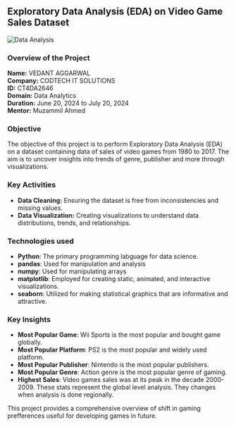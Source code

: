 ## Exploratory Data Analysis (EDA) on Video Game Sales Dataset

![Data Analysis](https://github.com/VedantAggarwal/CODTECH-Internship-Task1/assets/143300097/3b6b2f52-0ef9-408b-8f46-6903c50b5ee6)


### Overview of the Project

**Name:** VEDANT AGGARWAL <br>
**Company:** CODTECH IT SOLUTIONS <br>
**ID:** CT4DA2646 <br>
**Domain:** Data Analytics <br>
**Duration:** June 20, 2024 to July 20, 2024 <br>
**Mentor:** Muzammil Ahmed

### Objective

The objective of this project is to perform Exploratory Data Analysis (EDA) on a dataset containing data of sales of video games from 1980 to 2017. The aim is to uncover insights into trends of genre, publisher and more through visualizations.

### Key Activities

- **Data Cleaning:** Ensuring the dataset is free from inconsistencies and missing values.
- **Data Visualization:** Creating visualizations to understand data distributions, trends, and relationships.

### Technologies used
- **Python**: The primary programming labguage for data science.
- **pandas**: Used for manipulation and analysis
- **numpy**: Used for manipulating arrays
- **matplotlib**: Employed for creating static, animated, and interactive visualizations.
- **seaborn**: Utilized for making statistical graphics that are informative and attractive.

### Key Insights
- **Most Popular Game**: Wii Sports is the most popular and bought game globally.
- **Most Popular Platform**: PS2 is the most popular and widely used platform.
- **Most Popular Publisher**: Nintendo is the most popular publishers.
- **Most Popular Genre**: Action genre is the most popular genre of gaming.
- **Highest Sales**: Video games sales was at its peak in the decade 2000-2009.
These stats represent the global level analysis. They changes when analysis is done regionally.

This project provides a comprehensive overview of shift in gaming prefferences useful for developing games in future.
